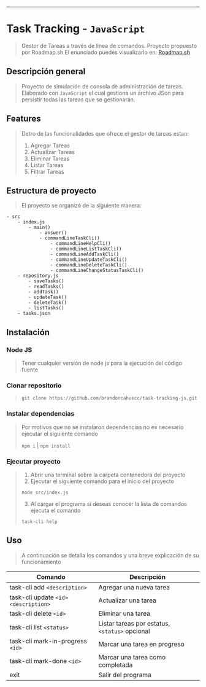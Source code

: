 ***
# Task Tracking - `JavaScript`
> Gestor de Tareas a través de linea de comandos.
> Proyecto propuesto por Roadmap.sh
> El enunciado puedes visualizarlo en: [Roadmap.sh](https://roadmap.sh/projects/task-tracker)

## Descripción general
> Proyecto de simulación de consola de administración de tareas. Elaborado con `JavaScript` el cual gestiona un archivo JSon para persistir todas las tareas que se gestionarán.

## Features

> Detro de las funcionalidades que ofrece el gestor de tareas estan:
> 
> 1. Agregar Tareas
> 2. Actualizar Tareas
> 3. Eliminar Tareas
> 4. Listar Tareas
> 5. Filtrar Tareas

## Estructura de proyecto

> El proyecto se organizó de la siguiente manera:

```
- src
    - index.js
        - main()
            - answer()
            - commandLineTaskCli()
                - commandLineHelpCli()
                - commandLineListTaskCli()
                - commandLineAddTaskCli()
                - commandLineUpdateTaskCli()
                - commandLineDeleteTaskCli()
                - commandLineChangeStatusTaskCli()
    - repository.js
        - saveTasks()
        - readTasks()
        - addTask()
        - updateTask()
        - deleteTask()
        - listTasks()
    - tasks.json
```

## Instalación

### Node JS
> Tener cualquier versión de node js para la ejecución del código fuente

### Clonar repositorio
> `git clone https://github.com/brandoncahuecc/task-tracking-js.git`

### Instalar dependencias

> Por motivos que no se instalaron dependencias no es necesario ejecutar el siguiente comando
>
> `npm i` | `npm install`

### Ejecutar proyecto
> 1. Abrir una terminal sobre la carpeta contenedora del proyecto
> 2. Ejecutar el siguiente comando para el inicio del proyecto
> 
> `node src/index.js`
>
> 3. Al cargar el programa si deseas conocer la lista de comandos ejecuta el comando
>
> `task-cli help`


## Uso
> A continuación se detalla los comandos y una breve explicación de su funcionamiento

| Comando | Descripción |
| - | - |
| task-cli add `<description>` | Agregar una nueva tarea |
| task-cli update `<id>` `<description>` | Actualizar una tarea |
| task-cli delete `<id>` | Eliminar una tarea |
| task-cli list `<status>` | Listar tareas por estatus, `<status>` opcional |
| task-cli mark-in-progress `<id>` | Marcar una tarea en progreso |
| task-cli mark-done `<id>` | Marcar una tarea como completada |
| exit | Salir del programa |
